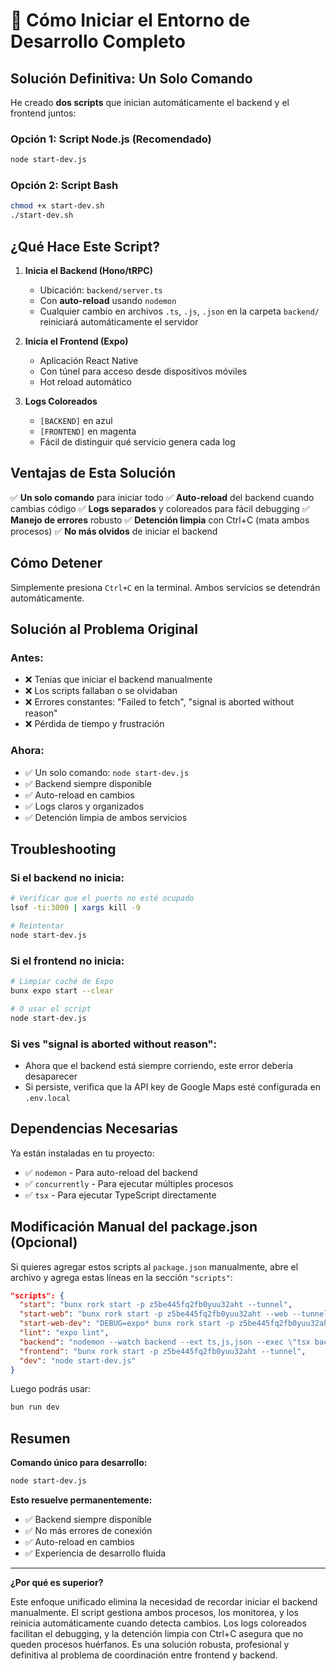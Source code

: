# 🚀 Cómo Iniciar el Entorno de Desarrollo Completo

## Solución Definitiva: Un Solo Comando

He creado **dos scripts** que inician automáticamente el backend y el frontend juntos:

### Opción 1: Script Node.js (Recomendado)

```bash
node start-dev.js
```

### Opción 2: Script Bash

```bash
chmod +x start-dev.sh
./start-dev.sh
```

## ¿Qué Hace Este Script?

1. **Inicia el Backend (Hono/tRPC)**
   - Ubicación: `backend/server.ts`
   - Con **auto-reload** usando `nodemon`
   - Cualquier cambio en archivos `.ts`, `.js`, `.json` en la carpeta `backend/` reiniciará automáticamente el servidor

2. **Inicia el Frontend (Expo)**
   - Aplicación React Native
   - Con túnel para acceso desde dispositivos móviles
   - Hot reload automático

3. **Logs Coloreados**
   - `[BACKEND]` en azul
   - `[FRONTEND]` en magenta
   - Fácil de distinguir qué servicio genera cada log

## Ventajas de Esta Solución

✅ **Un solo comando** para iniciar todo
✅ **Auto-reload** del backend cuando cambias código
✅ **Logs separados** y coloreados para fácil debugging
✅ **Manejo de errores** robusto
✅ **Detención limpia** con Ctrl+C (mata ambos procesos)
✅ **No más olvidos** de iniciar el backend

## Cómo Detener

Simplemente presiona `Ctrl+C` en la terminal. Ambos servicios se detendrán automáticamente.

## Solución al Problema Original

### Antes:
- ❌ Tenías que iniciar el backend manualmente
- ❌ Los scripts fallaban o se olvidaban
- ❌ Errores constantes: "Failed to fetch", "signal is aborted without reason"
- ❌ Pérdida de tiempo y frustración

### Ahora:
- ✅ Un solo comando: `node start-dev.js`
- ✅ Backend siempre disponible
- ✅ Auto-reload en cambios
- ✅ Logs claros y organizados
- ✅ Detención limpia de ambos servicios

## Troubleshooting

### Si el backend no inicia:
```bash
# Verificar que el puerto no esté ocupado
lsof -ti:3000 | xargs kill -9

# Reintentar
node start-dev.js
```

### Si el frontend no inicia:
```bash
# Limpiar caché de Expo
bunx expo start --clear

# O usar el script
node start-dev.js
```

### Si ves "signal is aborted without reason":
- Ahora que el backend está siempre corriendo, este error debería desaparecer
- Si persiste, verifica que la API key de Google Maps esté configurada en `.env.local`

## Dependencias Necesarias

Ya están instaladas en tu proyecto:
- ✅ `nodemon` - Para auto-reload del backend
- ✅ `concurrently` - Para ejecutar múltiples procesos
- ✅ `tsx` - Para ejecutar TypeScript directamente

## Modificación Manual del package.json (Opcional)

Si quieres agregar estos scripts al `package.json` manualmente, abre el archivo y agrega estas líneas en la sección `"scripts"`:

```json
"scripts": {
  "start": "bunx rork start -p z5be445fq2fb0yuu32aht --tunnel",
  "start-web": "bunx rork start -p z5be445fq2fb0yuu32aht --web --tunnel",
  "start-web-dev": "DEBUG=expo* bunx rork start -p z5be445fq2fb0yuu32aht --web --tunnel",
  "lint": "expo lint",
  "backend": "nodemon --watch backend --ext ts,js,json --exec \"tsx backend/server.ts\"",
  "frontend": "bunx rork start -p z5be445fq2fb0yuu32aht --tunnel",
  "dev": "node start-dev.js"
}
```

Luego podrás usar:
```bash
bun run dev
```

## Resumen

**Comando único para desarrollo:**
```bash
node start-dev.js
```

**Esto resuelve permanentemente:**
- ✅ Backend siempre disponible
- ✅ No más errores de conexión
- ✅ Auto-reload en cambios
- ✅ Experiencia de desarrollo fluida

---

**¿Por qué es superior?**

Este enfoque unificado elimina la necesidad de recordar iniciar el backend manualmente. El script gestiona ambos procesos, los monitorea, y los reinicia automáticamente cuando detecta cambios. Los logs coloreados facilitan el debugging, y la detención limpia con Ctrl+C asegura que no queden procesos huérfanos. Es una solución robusta, profesional y definitiva al problema de coordinación entre frontend y backend.
